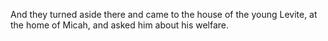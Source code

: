 And they turned aside there and came to the house of the young Levite, at the home of Micah, and asked him about his welfare.
